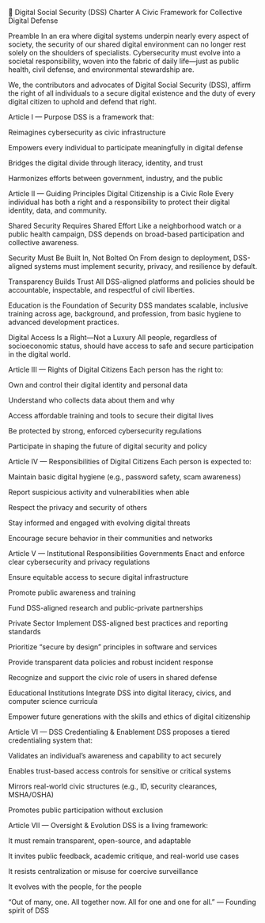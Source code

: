 📜 Digital Social Security (DSS) Charter
A Civic Framework for Collective Digital Defense

Preamble
In an era where digital systems underpin nearly every aspect of society, the security of our shared digital environment can no longer rest solely on the shoulders of specialists. Cybersecurity must evolve into a societal responsibility, woven into the fabric of daily life—just as public health, civil defense, and environmental stewardship are.

We, the contributors and advocates of Digital Social Security (DSS), affirm the right of all individuals to a secure digital existence and the duty of every digital citizen to uphold and defend that right.

Article I — Purpose
DSS is a framework that:

Reimagines cybersecurity as civic infrastructure

Empowers every individual to participate meaningfully in digital defense

Bridges the digital divide through literacy, identity, and trust

Harmonizes efforts between government, industry, and the public

Article II — Guiding Principles
Digital Citizenship is a Civic Role
Every individual has both a right and a responsibility to protect their digital identity, data, and community.

Shared Security Requires Shared Effort
Like a neighborhood watch or a public health campaign, DSS depends on broad-based participation and collective awareness.

Security Must Be Built In, Not Bolted On
From design to deployment, DSS-aligned systems must implement security, privacy, and resilience by default.

Transparency Builds Trust
All DSS-aligned platforms and policies should be accountable, inspectable, and respectful of civil liberties.

Education is the Foundation of Security
DSS mandates scalable, inclusive training across age, background, and profession, from basic hygiene to advanced development practices.

Digital Access Is a Right—Not a Luxury
All people, regardless of socioeconomic status, should have access to safe and secure participation in the digital world.

Article III — Rights of Digital Citizens
Each person has the right to:

Own and control their digital identity and personal data

Understand who collects data about them and why

Access affordable training and tools to secure their digital lives

Be protected by strong, enforced cybersecurity regulations

Participate in shaping the future of digital security and policy

Article IV — Responsibilities of Digital Citizens
Each person is expected to:

Maintain basic digital hygiene (e.g., password safety, scam awareness)

Report suspicious activity and vulnerabilities when able

Respect the privacy and security of others

Stay informed and engaged with evolving digital threats

Encourage secure behavior in their communities and networks

Article V — Institutional Responsibilities
Governments
Enact and enforce clear cybersecurity and privacy regulations

Ensure equitable access to secure digital infrastructure

Promote public awareness and training

Fund DSS-aligned research and public-private partnerships

Private Sector
Implement DSS-aligned best practices and reporting standards

Prioritize “secure by design” principles in software and services

Provide transparent data policies and robust incident response

Recognize and support the civic role of users in shared defense

Educational Institutions
Integrate DSS into digital literacy, civics, and computer science curricula

Empower future generations with the skills and ethics of digital citizenship

Article VI — DSS Credentialing & Enablement
DSS proposes a tiered credentialing system that:

Validates an individual’s awareness and capability to act securely

Enables trust-based access controls for sensitive or critical systems

Mirrors real-world civic structures (e.g., ID, security clearances, MSHA/OSHA)

Promotes public participation without exclusion

Article VII — Oversight & Evolution
DSS is a living framework:

It must remain transparent, open-source, and adaptable

It invites public feedback, academic critique, and real-world use cases

It resists centralization or misuse for coercive surveillance

It evolves with the people, for the people

“Out of many, one. All together now. All for one and one for all.”
— Founding spirit of DSS


